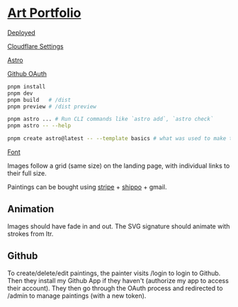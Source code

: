 # [Art Portfolio](https://github.com/great-art-portfolio/art-website)

[Deployed](https://art-website-cm4.pages.dev/)

[Cloudflare Settings](https://dash.cloudflare.com/ee6937662d7aeda01d2a6f1f49a1168a/pages/new/provider/github)

[Astro](https://docs.astro.build)

[Github OAuth](https://github.com/settings/applications/2929504)

```sh
pnpm install
pnpm dev
pnpm build   # /dist
pnpm preview # /dist preview

pnpm astro ... # Run CLI commands like `astro add`, `astro check`
pnpm astro -- --help

pnpm create astro@latest -- --template basics # what was used to make this template
```

[Font](https://fonts.google.com/specimen/Nothing+You+Could+Do)

Images follow a grid (same size) on the landing page, with individual links to their full size.

Paintings can be bought using [stripe](https://stripe.com/en-ca) + [shippo](https://goshippo.com/) + gmail.

## Animation

Images should have fade in and out.
The SVG signature should animate with strokes from ltr.

## Github

To create/delete/edit paintings, the painter visits /login to login to Github. 
Then they install my Github App if they haven't (authorize my app to access their account).
They then go through the OAuth process and redirected to /admin to manage paintings (with a new token).
